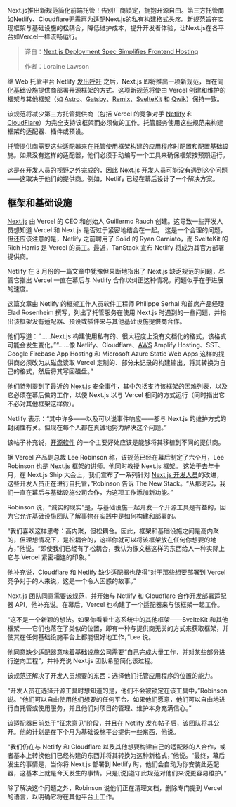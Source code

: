 <!--
title: Next.js部署规范简化前端托管
cover: https://cdn.thenewstack.io/media/2025/05/bdbe5393-img_0004.jpeg
summary: Next.js推出新规范简化前端托管！告别厂商锁定，拥抱开源自由。第三方托管商如Netlify、Cloudflare无需再为适配Next.js的私有构建格式头疼。新规范旨在实现框架与基础设施的松耦合，降低维护成本，提升开发者体验，让Next.js在各平台如Vercel一样流畅运行。
-->

Next.js推出新规范简化前端托管！告别厂商锁定，拥抱开源自由。第三方托管商如Netlify、Cloudflare无需再为适配Next.js的私有构建格式头疼。新规范旨在实现框架与基础设施的松耦合，降低维护成本，提升开发者体验，让Next.js在各平台如Vercel一样流畅运行。

> 译自：[Next.js Deployment Spec Simplifies Frontend Hosting](https://thenewstack.io/next-js-deployment-spec-simplifies-frontend-hosting/)
> 
> 作者：Loraine Lawson

继 Web 托管平台 Netlify [发出呼吁](https://www.netlify.com/blog/how-we-run-nextjs/) 之后，Next.js 即将推出一项新规范，旨在简化基础设施提供商部署开源框架的方式。这项新规范将使由 Vercel 创建和维护的框架与其他框架（如 [Astro](https://thenewstack.io/astro-5-2-brings-tailwind-4-support-and-new-features/)、[Gatsby](https://thenewstack.io/netlify-acquires-gatsby-its-struggling-jamstack-competitor/)、[Remix](https://thenewstack.io/why-some-developers-are-unhappy-with-react-router/)、[SvelteKit](https://thenewstack.io/rich-harris-talks-sveltekit-and-whats-next-for-svelte/) 和 [Qwik](https://thenewstack.io/how-to-build-embed-components-with-astro-qwik-and-stackblitz/)）保持一致。

该规范将减少第三方托管提供商（包括 Vercel 的竞争对手 [Netlify](https://thenewstack.io/netlify-makes-preview-servers-available/) 和 [CloudFlare](https://thenewstack.io/cloudflare-for-ai-helps-businesses-safely-use-ai/)）为完全支持该框架而必须做的工作。托管服务使用这些规范来构建框架的适配器、插件或预设。

托管提供商需要这些适配器来在托管使用框架构建的应用程序时配置和配置基础设施。如果没有这样的适配器，他们必须手动编写一个工具来确保框架按预期运行。

这是在开发人员的视野之外完成的，因此 Next.js 开发人员可能没有遇到这个问题——这取决于他们的提供商。例如，Netlify 已经在幕后设计了一个解决方案。

## 框架和基础设施

[Next.js](https://thenewstack.io/build-a-real-time-bidding-system-with-next-js-and-stream/) 由 Vercel 的 CEO 和创始人 Guillermo Rauch 创建。这导致一些开发人员想知道 Vercel 和 Next.js 是否过于紧密地结合在一起。
这是一个合理的问题，但还应该注意的是，Netlify 之前聘用了 Solid 的 Ryan Carniato，而 SvelteKit 的 Rich Harris 是 Vercel 的员工。最近，TanStack 宣布 Netlify 将成为其官方部署提供商。

Netlify 在 3 月份的一篇文章中犹豫但果断地指出了 Next.js 缺乏规范的问题，尽管它指出 Vercel 一直在幕后与 Netlify 合作以纠正这种情况。问题似乎在于进展的速度。

这篇文章由 Netlify 的框架工作人员软件工程师 Philippe Serhal 和首席产品经理 Elad Rosenheim 撰写，列出了托管服务在使用 Next.js 时遇到的一些问题，并指出该框架没有适配器、预设或插件来与其他基础设施提供商合作。

他们写道：“……Next.js 构建使用私有的、很大程度上没有文档化的格式，该格式可能会发生变化。”“……像 Netlify、Cloudflare、[AWS](https://aws.amazon.com/?utm_content=inline+mention) Amplify Hosting、SST、Google Firebase App Hosting 和 Microsoft Azure Static Web Apps 这样的提供商必须改为从磁盘读取 Vercel 定制的、部分未记录的构建输出，将其转换为自己的格式，然后将其写回磁盘。”

他们特别提到了最近的 [Next.js 安全事件](https://thenewstack.io/researchers-find-next-js-middleware-vulnerability/)，其中包括支持该框架的困难列表，以及它必须在幕后做的工作，以使 Next.js 以与 Vercel 相同的方式运行（同时指出它不必对其他框架这样做）。

Netlify 表示：“其中许多——以及可以说事件响应——都与 Next.js 的维护方式的封闭性有关。但现在每个人都在真诚地努力解决这个问题。”

该帖子补充说，[开源软件](https://thenewstack.io/open-source-development-threatened-in-europe/) 的一个主要好处应该是能够将其移植到不同的提供商。

据 Vercel 产品副总裁 Lee Robinson 称，该规范已经在幕后制定了六个月，Lee Robinson 也是 Next.js 框架的讲师。他同时教授 Next.js 框架。
这始于去年十月，在 Next.js Ship 大会上，我们宣布了一系列针对 [Next.js 开发人员](https://thenewstack.io/introduction-to-vercel-frontend-as-a-service-for-developers/)的改进，这些开发人员正在进行自托管，”Robinson 告诉 The New Stack。“从那时起，我们一直在幕后与基础设施公司合作，为这项工作添加新功能。”

Robinson 说，“诚实的现实”是，与基础设施一起开发一个开源工具是有益的，因为它允许基础设施团队了解事物在实践中是如何构建和部署的。

“我们喜欢这样思考：高内聚，但松耦合。因此，框架和基础设施之间是高内聚的，但理想情况下，是松耦合的，这样你就可以将该框架放在任何你想要的地方，”他说。“即使我们已经有了松耦合，我认为像文档这样的东西给人一种实际上它与 Vercel 紧密相连的印象。”

他补充说，Cloudflare 和 Netlify 缺少适配器也使得“对于那些想要部署到 Vercel 竞争对手的人来说，这是一个令人困惑的故事。”

Next.js 团队同意需要该规范，并开始与 Netlify 和 Cloudflare 合作开发部署适配器 API，他补充说。在幕后，Vercel 也构建了一个适配器来与该框架一起工作。

“这不是一个新颖的想法。如果你看看生态系统中的其他框架——SvelteKit 和其他框架——它们也落在了类似的位置，即有一种与提供商无关的方式来获取框架，并使其在任何基础设施平台上都能很好地工作，”Lee 说。

他同意缺少适配器意味着基础设施公司需要“自己完成大量工作，并对某些部分进行逆向工程”，并补充说 Next.js 团队希望简化该过程。

该规范还解决了开发人员想要的东西：选择他们托管应用程序的位置的能力。

“开发人员在选择开源工具时想知道的是，他们不会被锁定在该工具中，”Robinson 说。“他们可以自由使用他们想要的任何平台。如果他们愿意，他们可以自由地进行自托管或使用服务，并且他们对项目的管理、维护本身充满信心。”

该适配器目前处于“征求意见”阶段，并且在 Netlify 发布帖子后，该团队将其公开。他的计划是在下个月为基础设施平台提供一些东西，他说。

“我们仍在与 Netlify 和 Cloudflare 以及其他想要构建自己的适配器的人合作，或者基本上转换他们已经构建的东西并将其转换为这种新格式，”他说。“最终，幕后发生的事情是，当你将 Next.js 部署到 Netlify 时，他们会自动为你安装此适配器，这基本上就是今天发生的事情。只是[说]遵守此规范对他们来说更容易维护。”

除了解决这个问题之外，Robinson 说他们正在清理文档，删除专门提到 Vercel 的语言，以明确它将在其他平台上工作。